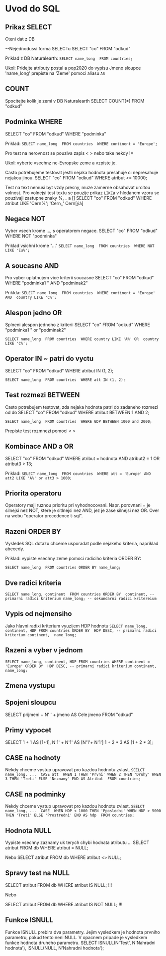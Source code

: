 # Uvod do SQL 

## Prikaz SELECT
Cteni dat z DB 

--Nejednodussi forma SELECTu
SELECT "co" FROM "odkud"

Priklad z DB Naturalearth: 
`
SELECT name_long 
FROM countries;
`

Ukol: Pridejte atributy postal a pop2020 do vypisu
Jmeno sloupce 'name_long' prepiste na 'Zeme' pomoci aliasu `AS`

## COUNT
Spocitejte kolik je zemi v DB Naturalearth 
SELECT COUNT(*) FROM "odkud"

## Podminka WHERE
SELECT "co" FROM "odkud" WHERE "podminka"

Priklad: 
`
SELECT name_long 
FROM countries 
WHERE continent = 'Europe'; 
`

Pro test na nerovnost se pouziva zapis < > nebo take nekdy != 

Ukol: vyberte vsechnz ne-Evropske zeme a vzpiste je. 

Casto potrebujeme testovat jestli nejaka hodnota presahuje ci nepresahuje nejakou jinou. 
SELECT "co" FROM "odkud" WHERE atribut <= 10000; 

Test na text nemusi byt vzdy presny, muze zamerne obsahovat urcitou volnost. 
Pro volnejsi test textu se pouzije prikaz `LIKE`a v hledanem vzoru se pouzivaji zastupne znaky %, _ a [] 
SELECT "co" FROM "odkud" WHERE atribut LIKE 'Cern%';
'Cern_'
Cern[ýá] 

## Negace NOT
Vyber vsech krome ..., s operatorem negace. 
SELECT "co" FROM "odkud" WHERE NOT "podminka" 

Priklad vsichni krome "..."
`
SELECT name_long 
FROM countries 
WHERE NOT LIKE 'Eu%'; 
`

## A soucasne AND
Pro vyber uplatnujem vice kriterii soucasne 
SELECT "co" FROM "odkud" WHERE "podminka1 " AND "podminak2"

Priklda: 
`
SELECT name_long 
FROM countries 
WHERE continent = 'Europe' AND 
country LIKE 'C%';  
`

## Alespon jedno OR 
Splneni alespon jednoho z kriterii 
SELECT "co" FROM "odkud" WHERE "podminka1 " or "podminak2"

`
SELECT name_long 
FROM countries 
WHERE country LIKE 'A%' OR 
country LIKE 'C%';  
`

## Operator IN ~ patri do vyctu 
SELECT "co" FROM "odkud" WHERE atribut IN (1, 2); 

`
SELECT name_long 
FROM countries 
WHERE att IN (1, 2);  
`

## Test rozmezi BETWEEN 
Casto potrebujem testovat, zda nejaka hodnota patri do zadaneho rozmezi od do
SELECT "co" FROM "odkud" WHERE atribut BETWEEN 1 AND 2; 

`
SELECT name_long 
FROM countries 
WHERE GDP BETWEEN 1000 and 2000;  
`

Prepiste test rozmnezi pomoci < >

## Kombinace AND a OR 
SELECT "co" FROM "odkud" WHERE atribut = hodnota AND 
                               atribut2 = 1 OR atribut3 > 13; 

Priklad: 
`
SELECT name_long 
FROM countries 
WHERE att = 'Europe' AND 
att2 LIKE 'A%' or att3 > 1000; 
`

## Priorita operatoru 
Operatory maji ruznou prioritu pri vyhodnocovani. Napr. porovnani = je silnejsi nez NOT, ktere je sitlnejsi nez AND, jez je zase silnejsi nez OR. 
Over na webu "operator precedence t-sql". 

## Razeni ORDER BY 
Vysledek SQL dotazu chceme usporadat podle nejakeho kriteria, napriklad abecedy. 

Priklad: vypiste vsechny zeme pomoci radiciho kriteria ORDER BY: 

`
SELECT name_long 
FROM countries
ORDER BY name_long; 
`

## Dve radici kriteria 
`
SELECT name_long, continent 
FROM countries
ORDER BY 
  continent, -- primarni radici kriterium
  name_long; -- sekundarni radici kritereium  
`

## Vypis od nejmensiho 
Jako hlavni radixi kriterium vyuzijem HDP hodnotu 
`
SELECT name_long, continent, HDP
FROM countries
ORDER BY 
  HDP DESC, -- primarni radici kriterium
  continent, 
  name_long;  
`

## Razeni a vyber v jednom 
`
SELECT name_long, continent, HDP
FROM countries
WHERE continent = 'Europe'
ORDER BY 
  HDP DESC, -- primarni radici kriterium
  continent, 
  name_long;  
`
## Zmena vystupu 

## Spojeni sloupcu 
SELECT prijmeni + N' ' + jmeno AS Cele jmeno FROM "odkud"

## Primy vypocet 
SELECT 1 + 1 AS [1+1], 
       N'1' + N'1' AS [N'1'+ N'1'] 
       1 + 2 * 3 AS [1 + 2 * 3]; 

## CASE na hodnoty 
Nekdy chceme vystup upravovat pro kazdou hodnotu zvlast. 
`
SEELCT name_long, ... 
  CASE att 
    WHEN 1 THEN 'Prvni'
    WHEN 2 THEN 'Druhy'
    WHEN 3 THEN 'Treti'
    ELSE 'Neznamy'
  END AS Atribut 
FROM countries; 
`

## CASE na podminky 
Nekdy chceme vystup upravovat pro kazdou hodnotu zvlast. 
`
SEELCT name_long, ... 
  CASE 
    WHEN HDP < 1000 THEN 'Pposledni'
    WHEN HDP > 5000 THEN 'Treti'
    ELSE 'Prostredni'
  END AS hdp 
FROM countries; 
`

## Hodnota NULL 
Vypiste vsechny zaznamy uk terych chybi hodnata atributu ... 
SELECT atribut FROM db WHERE atribut = NULL; 

Nebo 
SELECT atribut FROM db WHERE atribut <> NULL; 

## Spravy test na NULL 
SELECT atribut FROM db WHERE atribut IS NULL;  !!! 

Nebo 

SELECT atribut FROM db WHERE atribut IS NOT NULL;  !!! 

## Funkce ISNULL 
Funkce ISNULL prebira dva parametry. Jejim vysledkem je hodnota prvniho parametru, pokud tento neni NULL. V opacnem pripade je vysledkem funkce hodnota druheho parametru. 
SELECT 
  ISNULL(N'Test', N'Nahradni hodnota'), 
  ISNULL(NULL, N'Nahradni hodnota'); 



